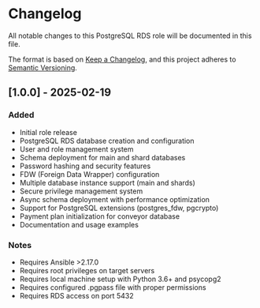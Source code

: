 # Changelog

All notable changes to this PostgreSQL RDS role will be documented in this file.

The format is based on [Keep a Changelog](https://keepachangelog.com/en/1.0.0/),
and this project adheres to [Semantic Versioning](https://semver.org/spec/v2.0.0.html).

## [1.0.0] - 2025-02-19

### Added
- Initial role release
- PostgreSQL RDS database creation and configuration
- User and role management system
- Schema deployment for main and shard databases
- Password hashing and security features
- FDW (Foreign Data Wrapper) configuration
- Multiple database instance support (main and shards)
- Secure privilege management system
- Async schema deployment with performance optimization
- Support for PostgreSQL extensions (postgres_fdw, pgcrypto)
- Payment plan initialization for conveyor database
- Documentation and usage examples

### Notes
- Requires Ansible >2.17.0 
- Requires root privileges on target servers
- Requires local machine setup with Python 3.6+ and psycopg2
- Requires configured .pgpass file with proper permissions
- Requires RDS access on port 5432